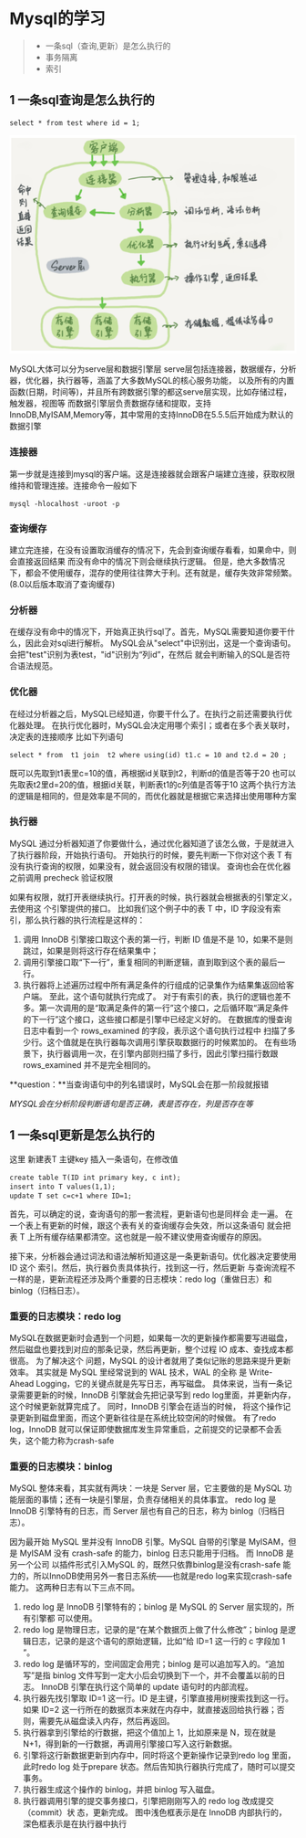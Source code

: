 # Mysql的学习
> * 一条sql（查询,更新）是怎么执行的
> * 事务隔离
> * 索引


## 1 一条sql查询是怎么执行的
```
select * from test where id = 1;
```
![cmd-markdown-logo](https://github.com/MyApe/blogs/blob/master/mysql1.png)

MySQL大体可以分为serve层和数据引擎层
serve层包括连接器，数据缓存，分析器，优化器，执行器等，涵盖了大多数MySQL的核心服务功能，
以及所有的内置函数(日期，时间等)，并且所有跨数据引擎的都这serve层实现，比如存储过程，触发器，视图等
而数据引擎层负责数据存储和提取，支持InnoDB,MyISAM,Memory等，其中常用的支持InnoDB在5.5.5后开始成为默认的
数据引擎
### 连接器
第一步就是连接到mysql的客户端。这是连接器就会跟客户端建立连接，获取权限
维持和管理连接。连接命令一般如下
```
mysql -hlocalhost -uroot -p
```
### 查询缓存
建立完连接，在没有设置取消缓存的情况下，先会到查询缓存看看，如果命中，则会直接返回结果
而没有命中的情况下则会继续执行逻辑。
但是，绝大多数情况下，都会不使用缓存，混存的使用往往弊大于利。还有就是，缓存失效非常频繁。(8.0以后版本取消了查询缓存)
### 分析器
在缓存没有命中的情况下，开始真正执行sql了。首先，MySQL需要知道你要干什么，因此会对sql进行解析。
MySQL会从"select"中识别出，这是一个查询语句。会把"test"识别为表test，"id"识别为“列id”，在然后
就会判断输入的SQL是否符合语法规范。
### 优化器
在经过分析器之后，MySQL已经知道，你要干什么了。在执行之前还需要执行优化器处理。
在执行优化器时，MySQL会决定用哪个索引；或者在多个表关联时，决定表的连接顺序
比如下列语句
```
select * from  t1 join  t2 where using(id) t1.c = 10 and t2.d = 20 ;

```
既可以先取到t1表里c=10的值，再根据id关联到t2，判断d的值是否等于20
也可以先取表t2里d=20的值，根据id关联，判断表t1的c列值是否等于10
这两个执行方法的逻辑是相同的，但是效率是不同的，而优化器就是根据它来选择出使用哪种方案

### 执行器
MySQL 通过分析器知道了你要做什么，通过优化器知道了该怎么做，于是就进入了执行器阶段，开始执行语句。
开始执行的时候，要先判断一下你对这个表 T 有没有执行查询的权限，如果没有，就会返回没有权限的错误。
查询也会在优化器之前调用 precheck 验证权限

如果有权限，就打开表继续执行。打开表的时候，执行器就会根据表的引擎定义，去使用这 个引擎提供的接口。
比如我们这个例子中的表 T 中，ID 字段没有索引，那么执行器的执行流程是这样的：
1. 调用 InnoDB 引擎接口取这个表的第一行，判断 ID 值是不是 10，如果不是则跳过，如果是则将这行存在结果集中； 
2. 调用引擎接口取“下一行”，重复相同的判断逻辑，直到取到这个表的最后一行。
3. 执行器将上述遍历过程中所有满足条件的行组成的记录集作为结果集返回给客户端。
至此，这个语句就执行完成了。
对于有索引的表，执行的逻辑也差不多。第一次调用的是“取满足条件的第一行”这个接口，之后循环取“满足条件的下一行”这个接口，这些接口都是引擎中已经定义好的。
在数据库的慢查询日志中看到一个 rows_examined 的字段，表示这个语句执行过程中 扫描了多少行。这个值就是在执行器每次调用引擎获取数据行的时候累加的。
在有些场景下，执行器调用一次，在引擎内部则扫描了多行，因此引擎扫描行数跟 rows_examined 并不是完全相同的。

**question：**当查询语句中的列名错误时，MySQL会在那一阶段就报错



















*MYSQL会在分析阶段判断语句是否正确，表是否存在，列是否存在等*
















## 1 一条sql更新是怎么执行的
这里 新建表T  主键key  插入一条语句，在修改值
```
create table T(ID int primary key, c int);
insert into T values(1,1);
update T set c=c+1 where ID=1;
```
首先，可以确定的说，查询语句的那一套流程，更新语句也是同样会 走一遍。
在一个表上有更新的时候，跟这个表有关的查询缓存会失效，所以这条语句 就会把表 T 上所有缓存结果都清空。这也就是一般不建议使用查询缓存的原因。

接下来，分析器会通过词法和语法解析知道这是一条更新语句。优化器决定要使用 ID 这个 索引。然后，执行器负责具体执行，找到这一行，然后更新
与查询流程不一样的是，更新流程还涉及两个重要的日志模块：redo log（重做日志）和 binlog（归档日志）。
### 重要的日志模块：redo log
MySQL在数据更新时会遇到一个问题，如果每一次的更新操作都需要写进磁盘，然后磁盘也要找到对应的那条记录，然后再更新，整个过程 IO 成本、查找成本都很高。
为了解决这个 问题，MySQL 的设计者就用了类似记账的思路来提升更新效率。
其实就是 MySQL 里经常说到的 WAL 技术，WAL 的全称 是 Write-Ahead Logging，它的关键点就是先写日志，再写磁盘。
具体来说，当有一条记录需要更新的时候，InnoDB 引擎就会先把记录写到 redo log里面，并更新内存，这个时候更新就算完成了。
同时，InnoDB 引擎会在适当的时候， 将这个操作记录更新到磁盘里面，而这个更新往往是在系统比较空闲的时候做。
有了redo log，InnoDB 就可以保证即使数据库发生异常重启，之前提交的记录都不会丢 失，这个能力称为crash-safe
### 重要的日志模块：binlog
MySQL 整体来看，其实就有两块：一块是 Server 层，它主要做的是 MySQL 功能层面的事情；还有一块是引擎层，负责存储相关的具体事宜。
redo log 是 InnoDB 引擎特有的日志，而 Server 层也有自己的日志，称为 binlog（归档日志）。

因为最开始 MySQL 里并没有 InnoDB 引擎。MySQL 自带的引擎是 MyISAM，但是 MyISAM 没有 crash-safe 的能力，binlog 日志只能用于归档。
而 InnoDB 是另一个公司 以插件形式引入MySQL 的，既然只依靠binlog是没有crash-safe 能力的，所以InnoDB使用另外一套日志系统——也就是redo log来实现crash-safe能力。
这两种日志有以下三点不同。
1. redo log 是 InnoDB 引擎特有的；binlog 是 MySQL 的 Server 层实现的，所有引擎都 可以使用。
2. redo log 是物理日志，记录的是“在某个数据页上做了什么修改”；binlog 是逻辑日志，记录的是这个语句的原始逻辑，比如“给 ID=1 这一行的 c 字段加 1 ”。
3. redo log 是循环写的，空间固定会用完；binlog 是可以追加写入的。“追加写”是指 binlog 文件写到一定大小后会切换到下一个，并不会覆盖以前的日志。
 InnoDB 引擎在执行这个简单的 update 语句时的内部流程。
1. 执行器先找引擎取 ID=1 这一行。ID 是主键，引擎直接用树搜索找到这一行。如果 ID=2 这一行所在的数据页本来就在内存中，就直接返回给执行器；否则，需要先从磁盘读入内存，然后再返回。
2. 执行器拿到引擎给的行数据，把这个值加上 1，比如原来是 N，现在就是 N+1，得到新的一行数据，再调用引擎接口写入这行新数据。 
3. 引擎将这行新数据更新到内存中，同时将这个更新操作记录到redo log 里面，此时redo log 处于prepare 状态。然后告知执行器执行完成了，随时可以提交事务。
4. 执行器生成这个操作的 binlog，并把 binlog 写入磁盘。 
5. 执行器调用引擎的提交事务接口，引擎把刚刚写入的 redo log 改成提交（commit）状 态，更新完成。
图中浅色框表示是在 InnoDB 内部执行的， 深色框表示是在执行器中执行



























